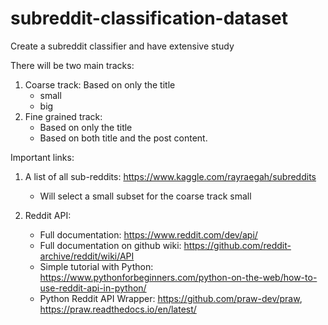 # subreddit-classification-dataset
Create a subreddit classifier and have extensive study

There will be two main tracks:
1. Coarse track: Based on only the title
    - small
    - big
2. Fine grained track:
    - Based on only the title
    - Based on both title and the post content.
  
Important links:
1. A list of all sub-reddits: https://www.kaggle.com/rayraegah/subreddits
    - Will select a small subset for the coarse track small
    
2. Reddit API:
    - Full documentation: https://www.reddit.com/dev/api/
    - Full documentation on github wiki: https://github.com/reddit-archive/reddit/wiki/API
    - Simple tutorial with Python: https://www.pythonforbeginners.com/python-on-the-web/how-to-use-reddit-api-in-python/
    - Python Reddit API Wrapper: https://github.com/praw-dev/praw, https://praw.readthedocs.io/en/latest/
